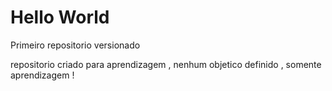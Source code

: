# Hello World
 Primeiro repositorio versionado

repositorio criado para aprendizagem , nenhum objetico definido , somente aprendizagem !